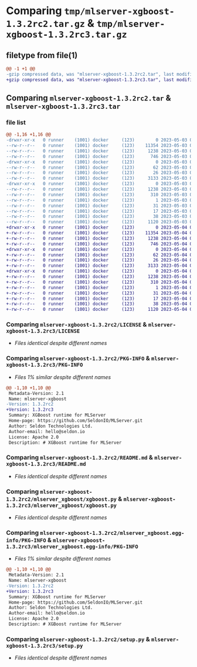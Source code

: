 # Comparing `tmp/mlserver-xgboost-1.3.2rc2.tar.gz` & `tmp/mlserver-xgboost-1.3.2rc3.tar.gz`

## filetype from file(1)

```diff
@@ -1 +1 @@
-gzip compressed data, was "mlserver-xgboost-1.3.2rc2.tar", last modified: Wed May  3 09:47:27 2023, max compression
+gzip compressed data, was "mlserver-xgboost-1.3.2rc3.tar", last modified: Thu May  4 08:48:03 2023, max compression
```

## Comparing `mlserver-xgboost-1.3.2rc2.tar` & `mlserver-xgboost-1.3.2rc3.tar`

### file list

```diff
@@ -1,16 +1,16 @@
-drwxr-xr-x   0 runner    (1001) docker     (123)        0 2023-05-03 09:47:27.012672 mlserver-xgboost-1.3.2rc2/
--rw-r--r--   0 runner    (1001) docker     (123)    11354 2023-05-03 09:46:48.000000 mlserver-xgboost-1.3.2rc2/LICENSE
--rw-r--r--   0 runner    (1001) docker     (123)     1238 2023-05-03 09:47:27.012672 mlserver-xgboost-1.3.2rc2/PKG-INFO
--rw-r--r--   0 runner    (1001) docker     (123)      746 2023-05-03 09:46:48.000000 mlserver-xgboost-1.3.2rc2/README.md
-drwxr-xr-x   0 runner    (1001) docker     (123)        0 2023-05-03 09:47:27.012672 mlserver-xgboost-1.3.2rc2/mlserver_xgboost/
--rw-r--r--   0 runner    (1001) docker     (123)       62 2023-05-03 09:46:48.000000 mlserver-xgboost-1.3.2rc2/mlserver_xgboost/__init__.py
--rw-r--r--   0 runner    (1001) docker     (123)       26 2023-05-03 09:46:48.000000 mlserver-xgboost-1.3.2rc2/mlserver_xgboost/version.py
--rw-r--r--   0 runner    (1001) docker     (123)     3133 2023-05-03 09:46:48.000000 mlserver-xgboost-1.3.2rc2/mlserver_xgboost/xgboost.py
-drwxr-xr-x   0 runner    (1001) docker     (123)        0 2023-05-03 09:47:27.012672 mlserver-xgboost-1.3.2rc2/mlserver_xgboost.egg-info/
--rw-r--r--   0 runner    (1001) docker     (123)     1238 2023-05-03 09:47:26.000000 mlserver-xgboost-1.3.2rc2/mlserver_xgboost.egg-info/PKG-INFO
--rw-r--r--   0 runner    (1001) docker     (123)      310 2023-05-03 09:47:26.000000 mlserver-xgboost-1.3.2rc2/mlserver_xgboost.egg-info/SOURCES.txt
--rw-r--r--   0 runner    (1001) docker     (123)        1 2023-05-03 09:47:26.000000 mlserver-xgboost-1.3.2rc2/mlserver_xgboost.egg-info/dependency_links.txt
--rw-r--r--   0 runner    (1001) docker     (123)       31 2023-05-03 09:47:26.000000 mlserver-xgboost-1.3.2rc2/mlserver_xgboost.egg-info/requires.txt
--rw-r--r--   0 runner    (1001) docker     (123)       17 2023-05-03 09:47:26.000000 mlserver-xgboost-1.3.2rc2/mlserver_xgboost.egg-info/top_level.txt
--rw-r--r--   0 runner    (1001) docker     (123)       38 2023-05-03 09:47:27.012672 mlserver-xgboost-1.3.2rc2/setup.cfg
--rw-r--r--   0 runner    (1001) docker     (123)     1120 2023-05-03 09:46:48.000000 mlserver-xgboost-1.3.2rc2/setup.py
+drwxr-xr-x   0 runner    (1001) docker     (123)        0 2023-05-04 08:48:03.712250 mlserver-xgboost-1.3.2rc3/
+-rw-r--r--   0 runner    (1001) docker     (123)    11354 2023-05-04 08:47:23.000000 mlserver-xgboost-1.3.2rc3/LICENSE
+-rw-r--r--   0 runner    (1001) docker     (123)     1238 2023-05-04 08:48:03.712250 mlserver-xgboost-1.3.2rc3/PKG-INFO
+-rw-r--r--   0 runner    (1001) docker     (123)      746 2023-05-04 08:47:23.000000 mlserver-xgboost-1.3.2rc3/README.md
+drwxr-xr-x   0 runner    (1001) docker     (123)        0 2023-05-04 08:48:03.712250 mlserver-xgboost-1.3.2rc3/mlserver_xgboost/
+-rw-r--r--   0 runner    (1001) docker     (123)       62 2023-05-04 08:47:23.000000 mlserver-xgboost-1.3.2rc3/mlserver_xgboost/__init__.py
+-rw-r--r--   0 runner    (1001) docker     (123)       26 2023-05-04 08:47:23.000000 mlserver-xgboost-1.3.2rc3/mlserver_xgboost/version.py
+-rw-r--r--   0 runner    (1001) docker     (123)     3133 2023-05-04 08:47:23.000000 mlserver-xgboost-1.3.2rc3/mlserver_xgboost/xgboost.py
+drwxr-xr-x   0 runner    (1001) docker     (123)        0 2023-05-04 08:48:03.712250 mlserver-xgboost-1.3.2rc3/mlserver_xgboost.egg-info/
+-rw-r--r--   0 runner    (1001) docker     (123)     1238 2023-05-04 08:48:03.000000 mlserver-xgboost-1.3.2rc3/mlserver_xgboost.egg-info/PKG-INFO
+-rw-r--r--   0 runner    (1001) docker     (123)      310 2023-05-04 08:48:03.000000 mlserver-xgboost-1.3.2rc3/mlserver_xgboost.egg-info/SOURCES.txt
+-rw-r--r--   0 runner    (1001) docker     (123)        1 2023-05-04 08:48:03.000000 mlserver-xgboost-1.3.2rc3/mlserver_xgboost.egg-info/dependency_links.txt
+-rw-r--r--   0 runner    (1001) docker     (123)       31 2023-05-04 08:48:03.000000 mlserver-xgboost-1.3.2rc3/mlserver_xgboost.egg-info/requires.txt
+-rw-r--r--   0 runner    (1001) docker     (123)       17 2023-05-04 08:48:03.000000 mlserver-xgboost-1.3.2rc3/mlserver_xgboost.egg-info/top_level.txt
+-rw-r--r--   0 runner    (1001) docker     (123)       38 2023-05-04 08:48:03.712250 mlserver-xgboost-1.3.2rc3/setup.cfg
+-rw-r--r--   0 runner    (1001) docker     (123)     1120 2023-05-04 08:47:23.000000 mlserver-xgboost-1.3.2rc3/setup.py
```

### Comparing `mlserver-xgboost-1.3.2rc2/LICENSE` & `mlserver-xgboost-1.3.2rc3/LICENSE`

 * *Files identical despite different names*

### Comparing `mlserver-xgboost-1.3.2rc2/PKG-INFO` & `mlserver-xgboost-1.3.2rc3/PKG-INFO`

 * *Files 1% similar despite different names*

```diff
@@ -1,10 +1,10 @@
 Metadata-Version: 2.1
 Name: mlserver-xgboost
-Version: 1.3.2rc2
+Version: 1.3.2rc3
 Summary: XGBoost runtime for MLServer
 Home-page: https://github.com/SeldonIO/MLServer.git
 Author: Seldon Technologies Ltd.
 Author-email: hello@seldon.io
 License: Apache 2.0
 Description: # XGBoost runtime for MLServer
```

### Comparing `mlserver-xgboost-1.3.2rc2/README.md` & `mlserver-xgboost-1.3.2rc3/README.md`

 * *Files identical despite different names*

### Comparing `mlserver-xgboost-1.3.2rc2/mlserver_xgboost/xgboost.py` & `mlserver-xgboost-1.3.2rc3/mlserver_xgboost/xgboost.py`

 * *Files identical despite different names*

### Comparing `mlserver-xgboost-1.3.2rc2/mlserver_xgboost.egg-info/PKG-INFO` & `mlserver-xgboost-1.3.2rc3/mlserver_xgboost.egg-info/PKG-INFO`

 * *Files 1% similar despite different names*

```diff
@@ -1,10 +1,10 @@
 Metadata-Version: 2.1
 Name: mlserver-xgboost
-Version: 1.3.2rc2
+Version: 1.3.2rc3
 Summary: XGBoost runtime for MLServer
 Home-page: https://github.com/SeldonIO/MLServer.git
 Author: Seldon Technologies Ltd.
 Author-email: hello@seldon.io
 License: Apache 2.0
 Description: # XGBoost runtime for MLServer
```

### Comparing `mlserver-xgboost-1.3.2rc2/setup.py` & `mlserver-xgboost-1.3.2rc3/setup.py`

 * *Files identical despite different names*


